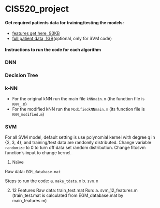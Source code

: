 # CIS520_project
 

#### Get required patients data for training/testing the models:
- [features get here, 93KB](https://www.dropbox.com/s/kwrfj2151296q6m/train_test.mat?dl=0 "train_test.mat")
- [full patient data, 1GB](https://www.dropbox.com/s/qdo3opy1tvmghpl/EGM_database.mat?dl=0 "EGM_database.mat")(optional, only for SVM code)

#### Instructions to run the code for each algorithm

### DNN 

### Decision Tree

### k-NN
- For the original kNN run the main file `kNNmain.m` (the function file is `KNN_.m`)
- For the modified kNN run the `ModifiedkNNmain.m` (its function file is `KNN_modified.m`)

### SVM
For all SVM model, default setting is use polynomial kernel with degree q in {2, 3, 4}, and training/test data are randomly distributed. 
Change variable `randomize` to 0 to turn off data set random distribution. Change fitcsvm function’s input to change kernel.

1. Naïve

  Raw data: `EGM_database.mat`

  Steps to run the code:
  a. `make_tdata.m`
  b. `svm.m`
  
2. 12 Features
Raw data: train_test.mat
Run:
  a. svm_12_features.m
  (train_test.mat is calculated from EGM_database.mat by main_features.m)
 
